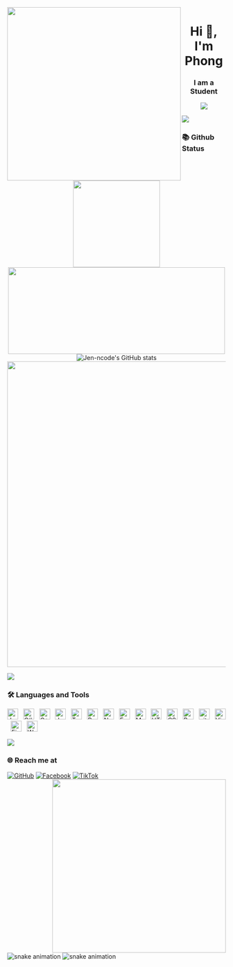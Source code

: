 <!-- Header -->
<img align="left" width="400" src="https://github.githubassets.com/images/modules/profile/profile-first-repo.svg">

<h1 align="center">Hi 👋, I'm Phong</h1>
<h3 align="center">I am a Student</h3>
<p align="center" color="#36BCF7FF"><img src="https://readme-typing-svg.herokuapp.com?lines=The+memory+is+still+there+,+only+we+leave;The+memory+is+still+there+,+only+we+leave;"></p>

<img src="https://user-images.githubusercontent.com/73097560/115834477-dbab4500-a447-11eb-908a-139a6edaec5c.gif">



### 📚 Github Status
<p align="center">
<img  height="200" src="https://github-readme-stats.vercel.app/api/top-langs/?username=Jen-ncode&theme=dracula&show_icons=true" />
<img width="500"height="200" src="https://github-readme-stats.vercel.app/api?username=Jen-ncode&show_icons=true&theme=dracula&include_all_commits=true" />
<img src="https://github-profile-summary-cards.vercel.app/api/cards/profile-details?username=Jen-ncode&theme=dracula&show=repos" alt="Jen-ncode's GitHub stats" />
 <a href="https://github-readme-streak-stats.herokuapp.com/?user=Jen-ncode">
          <img width="705" src="https://github-readme-streak-stats.herokuapp.com/?user=Jen-ncode&bg_color=30,e96443,904e95&title_color=fff&text_color=fff&theme=radical&hide_border=true">
        </a>
</p>

<img src="https://user-images.githubusercontent.com/73097560/115834477-dbab4500-a447-11eb-908a-139a6edaec5c.gif">




### 🛠 Languages and Tools
<p align="left">
 <img src="https://img.shields.io/badge/Java-282C34?logo=java&logoColor=007396" title="Java" height="25"/> &nbsp;
 <img src="https://img.shields.io/badge/C%23-282C34?logo=c-sharp&logoColor=68217A" title="C#" height="25"/> &nbsp;
 <img src="https://img.shields.io/badge/C++-282C34?logo=c%2B%2B&logoColor=00599C" title="C++" height="25"/> &nbsp;
<img src="https://img.shields.io/badge/JavaScript-282C34?logo=javascript&logoColor=F7DF1E" title="JavaScript" height="25"/> &nbsp;
<img src="https://img.shields.io/badge/TypeScript-282C34?logo=typescript&logoColor=3178C6" title="TypeScript" height="25"/> &nbsp;
<img src="https://img.shields.io/badge/ReactJS-282C34?logo=react&logoColor=61DAFB" title="ReactJS" height="25"/> &nbsp;
<img src="https://img.shields.io/badge/Node.js-282C34?logo=node.js&logoColor=00F200" title="Node.js" height="25"/> &nbsp;
<img src="https://img.shields.io/badge/Express-282C34?logo=express&logoColor=FFFFFF" title="Express.js" height="25"/> &nbsp;
<img src="https://img.shields.io/badge/MongoDB-282C34?logo=mongodb&logoColor=47A248" title="MongoDB" height="25"/> &nbsp;
<img src="https://img.shields.io/badge/HTML5-282C34?logo=html5&logoColor=E34F26" title="HTML5" height="25"/> &nbsp;
<img src="https://img.shields.io/badge/CSS3-282C34?logo=css3&logoColor=1572B6" title="CSS3" height="25"/> &nbsp;
<img src="https://img.shields.io/badge/Bootstrap-282C34?logo=bootstrap&logoColor=7952B3" title="Bootstrap" height="25"/> &nbsp;
<img src="https://img.shields.io/badge/git-282C34?logo=git&logoColor=F05032" title="git" height="25"/> &nbsp;
<img src="https://img.shields.io/badge/VS%20Code-282C34?logo=visual-studio-code&logoColor=007ACC"  title="Visual Studio Code" height="25"/> &nbsp;
<img src="https://img.shields.io/badge/Firebase-282C34?logo=firebase&logoColor=FFCA28" title="Firebase" height="25"/> &nbsp;
<img src="https://img.shields.io/badge/WordPress-282C34?logo=wordPress&logoColor=21759B" title="WordPress" height="25"/> &nbsp;
</p>
<img src="https://user-images.githubusercontent.com/73097560/115834477-dbab4500-a447-11eb-908a-139a6edaec5c.gif">


### 🌐️ Reach me at
[![GitHub](https://img.shields.io/badge/github-%23121011.svg?style=for-the-badge&logo=github&logoColor=white)](https://github.com/Jen-ncode)
[![Facebook](https://img.shields.io/badge/Facebook-%231877F2.svg?style=for-the-badge&logo=Facebook&logoColor=white)](https://www.facebook.com/nguyentran.210)
[![TikTok](https://img.shields.io/badge/TikTok-%23000000.svg?style=for-the-badge&logo=TikTok&logoColor=white)]()
<img align="right" width="400" src="https://github.githubassets.com/images/modules/profile/profile-joined-github.svg">


![snake animation](https://github.com/Jen-ncode/Jen-ncode/blob/output/github-contribution-grid-snake2.svg)
![snake animation](https://github.com/Jen-ncode/Jen-ncode/blob/output/github-contribution-grid-snake2.svg)
